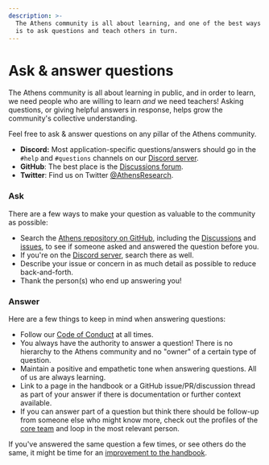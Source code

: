 ```yaml
---
description: >-
  The Athens community is all about learning, and one of the best ways to learn
  is to ask questions and teach others in turn.
---
```


# Ask & answer questions

The Athens community is all about learning in public, and in order to learn, we need people who are willing to learn _and_ we need teachers! Asking questions, or giving helpful answers in response, helps grow the community's collective understanding.

Feel free to ask & answer questions on any pillar of the Athens community. 

* **Discord:** Most application-specific questions/answers should go in the `#help` and `#questions` channels on our [Discord server](https://discord.gg/as9h8yHNfD).
* **GitHub**: The best place is the [Discussions forum](https://github.com/athensresearch/athens/discussions).
* **Twitter**: Find us on Twitter [@AthensResearch](https://twitter.com/AthensResearch).

### Ask

There are a few ways to make your question as valuable to the community as possible:

* Search the [Athens repository on GitHub](https://github.com/athensresearch/athens), including the [Discussions](https://github.com/athensresearch/athens/discussions) and [issues](https://github.com/athensresearch/athens/issues), to see if someone asked and answered the question before you.
* If you're on the [Discord server](https://discord.gg/as9h8yHNfD), search there as well.
* Describe your issue or concern in as much detail as possible to reduce back-and-forth.
* Thank the person\(s\) who end up answering you!

### Answer

Here are a few things to keep in mind when answering questions:

* Follow our [Code of Conduct](../code-of-conduct.md) at all times.
* You always have the authority to answer a question! There is no hierarchy to the Athens community and no "owner" of a certain type of question.
* Maintain a positive and empathetic tone when answering questions. All of us are always learning.
* Link to a page in the handbook or a GitHub issue/PR/discussion thread as part of your answer if there is documentation or further context available.
* If you can answer part of a question but think there should be follow-up from someone else who might know more, check out the profiles of the [core team](../../../company/org-chart/core-team/) and loop in the most relevant person.

If you've answered the same question a few times, or see others do the same, it might be time for an [improvement to the handbook](contributing-documentation.md).

